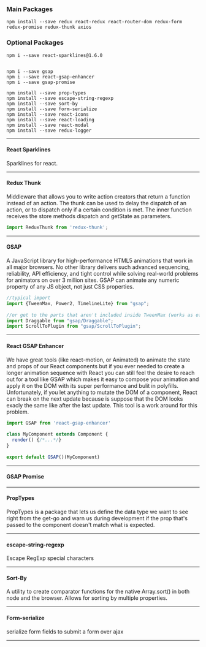 ### Main Packages
```
npm install --save redux react-redux react-router-dom redux-form redux-promise redux-thunk axios

```

### Optional Packages
```
npm i --save react-sparklines@1.6.0 


npm i --save gsap
npm i --save react-gsap-enhancer
npm i --save gsap-promise

npm install --save prop-types
npm install --save escape-string-regexp
npm install --save sort-by
npm install --save form-serialize
npm install --save react-icons
npm install --save react-loading
npm install --save react-modal
npm install --save redux-logger
```
---
#### React Sparklines 

Sparklines for react.

---
#### Redux Thunk 

Middleware that allows you to write action creators that return a function instead of an action. The thunk can be used to delay the dispatch of an action, or to dispatch only if a certain condition is met. The inner function receives the store methods dispatch and getState as parameters.

```javascript
import ReduxThunk from 'redux-thunk';
```

---

#### GSAP

A JavaScript library for high-performance HTML5 animations that work in all major browsers. No other library delivers such advanced sequencing, reliability, API efficiency, and tight control while solving real-world problems for animators on over 3 million sites. GSAP can animate any numeric property of any JS object, not just CSS properties.

```javascript
//typical import
import {TweenMax, Power2, TimelineLite} from "gsap";
 
//or get to the parts that aren't included inside TweenMax (works as of 1.19.1):
import Draggable from "gsap/Draggable";
import ScrollToPlugin from "gsap/ScrollToPlugin";
```

---
#### React GSAP Enhancer

We have great tools (like react-motion, or Animated) to animate the state and props of our React components but if you ever needed to create a longer animation sequence with React you can still feel the desire to reach out for a tool like GSAP which makes it easy to compose your animation and apply it on the DOM with its super performance and bulit in polyfills. Unfortunately, if you let anything to mutate the DOM of a component, React can break on the next update because is suppose that the DOM looks exacly the same like after the last update. This tool is a work around for this problem.

```javascript
import GSAP from 'react-gsap-enhancer'
 
class MyComponent extends Component {
  render() {/*...*/}
}
 
export default GSAP()(MyComponent)
```

---

#### GSAP Promise

---

#### PropTypes

PropTypes is a package that lets us define the data type we want to see right from the get-go and warn us during development if the prop that's passed to the component doesn't match what is expected.

---

#### escape-string-regexp

Escape RegExp special characters

---

#### Sort-By

A utility to create comparator functions for the native Array.sort() in both node and the browser. Allows for sorting by multiple properties.

---

#### Form-serialize

serialize form fields to submit a form over ajax

---